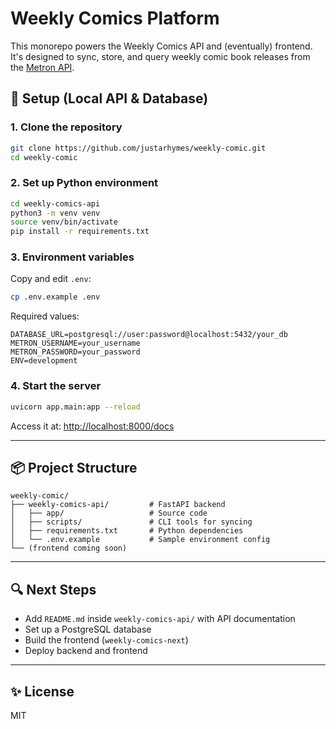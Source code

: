 # Weekly Comics Platform

This monorepo powers the Weekly Comics API and (eventually) frontend. It's designed to sync, store, and query weekly comic book releases from the [Metron API](https://metron.cloud).

## 🔧 Setup (Local API & Database)

### 1. Clone the repository

```bash
git clone https://github.com/justarhymes/weekly-comic.git
cd weekly-comic
```

### 2. Set up Python environment

```bash
cd weekly-comics-api
python3 -m venv venv
source venv/bin/activate
pip install -r requirements.txt
```

### 3. Environment variables

Copy and edit `.env`:

```bash
cp .env.example .env
```

Required values:

```
DATABASE_URL=postgresql://user:password@localhost:5432/your_db
METRON_USERNAME=your_username
METRON_PASSWORD=your_password
ENV=development
```

### 4. Start the server

```bash
uvicorn app.main:app --reload
```

Access it at: [http://localhost:8000/docs](http://localhost:8000/docs)

---

## 📦 Project Structure

```
weekly-comic/
├── weekly-comics-api/         # FastAPI backend
│   ├── app/                   # Source code
│   ├── scripts/               # CLI tools for syncing
│   ├── requirements.txt       # Python dependencies
│   └── .env.example           # Sample environment config
└── (frontend coming soon)
```

---

## 🔍 Next Steps
- Add `README.md` inside `weekly-comics-api/` with API documentation
- Set up a PostgreSQL database
- Build the frontend (`weekly-comics-next`)
- Deploy backend and frontend

---

## ✨ License
MIT

